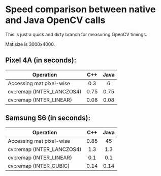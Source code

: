 # Speed comparison between native and Java OpenCV calls
This is just a quick and dirty branch for measuring OpenCV timings.

Mat size is 3000x4000.

## Pixel 4A (in seconds):
| Operation                     | C++   | Java  |
| -------------                 |:-----:|:-----:|
| Accessing mat pixel-wise     | 0.3   | 6     |
| cv::remap (INTER_LANCZOS4)    | 0.75  | 0.75  |
| cv::remap (INTER_LINEAR)      | 0.08  | 0.08  |

## Samsung S6 (in seconds):
| Operation                     | C++   | Java  |
| -------------                 |:-----:|:-----:|
| Accessing mat pixel-wise      | 0.85  | 45     |
| cv::remap (INTER_LANCZOS4)    | 1.3   | 1.3    |
| cv::remap (INTER_LINEAR)      | 0.1  | 0.1  |
| cv::remap (INTER_CUBIC)       | 0.14  | 0.14  |
